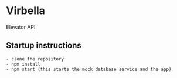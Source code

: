 # Virbella
 Elevator API

## Startup instructions
    - clone the repository
    - npm install
    - npm start (this starts the mock database service and the app)